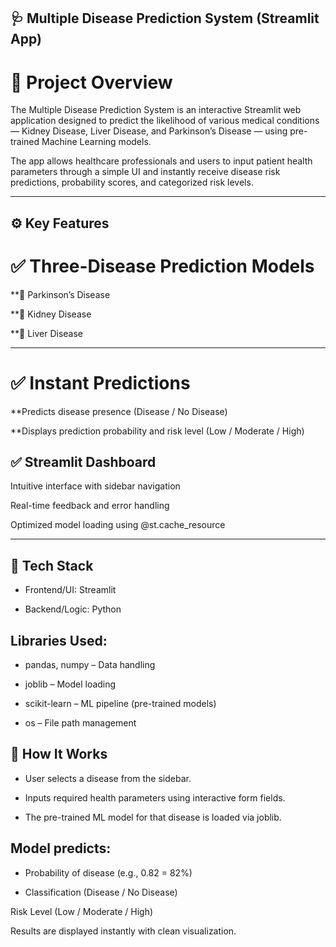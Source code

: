 ## 🩺 Multiple Disease Prediction System (Streamlit App)
# 📖 Project Overview

The Multiple Disease Prediction System is an interactive Streamlit web application designed to predict the likelihood of various medical conditions — Kidney Disease, Liver Disease, and Parkinson’s Disease — using pre-trained Machine Learning models.

The app allows healthcare professionals and users to input patient health parameters through a simple UI and instantly receive disease risk predictions, probability scores, and categorized risk levels.

---

## ⚙️ Key Features

# ✅ Three-Disease Prediction Models

**🧠 Parkinson’s Disease

**💉 Kidney Disease

**💊 Liver Disease

---

# ✅ Instant Predictions

**Predicts disease presence (Disease / No Disease)

**Displays prediction probability and risk level (Low / Moderate / High)

## ✅ Streamlit Dashboard

Intuitive interface with sidebar navigation

Real-time feedback and error handling

Optimized model loading using @st.cache_resource

---

## 🧩 Tech Stack

- Frontend/UI: Streamlit

- Backend/Logic: Python

## Libraries Used:

- pandas, numpy – Data handling

- joblib – Model loading

- scikit-learn – ML pipeline (pre-trained models)

- os – File path management

## 🧠 How It Works

- User selects a disease from the sidebar.

- Inputs required health parameters using interactive form fields.

- The pre-trained ML model for that disease is loaded via joblib.

## Model predicts:

- Probability of disease (e.g., 0.82 = 82%)

- Classification (Disease / No Disease)

Risk Level (Low / Moderate / High)

Results are displayed instantly with clean visualization.
